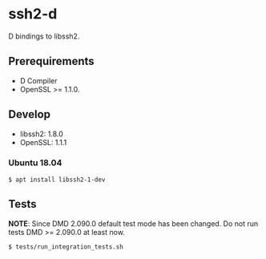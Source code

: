 # ssh2-d

D bindings to libssh2.

## Prerequirements

* D Compiler
* OpenSSL >= 1.1.0.

## Develop

- libssh2: 1.8.0
- OpenSSL: 1.1.1

### Ubuntu 18.04

```console
$ apt install libssh2-1-dev
```

## Tests

**NOTE**: Since DMD 2.090.0 default test mode has been changed. Do not run tests DMD >= 2.090.0 at least now.

```console
$ tests/run_integration_tests.sh
```
